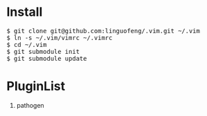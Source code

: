 Install
====
<pre>
$ git clone git@github.com:linguofeng/.vim.git ~/.vim
$ ln -s ~/.vim/vimrc ~/.vimrc
$ cd ~/.vim
$ git submodule init
$ git submodule update
</pre>

PluginList
====
<ol>
	<li>pathogen</li>
</ol>